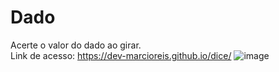 # Dado
Acerte o valor do dado ao girar.<br>
Link de acesso: https://dev-marcioreis.github.io/dice/
![image](https://user-images.githubusercontent.com/122680054/212475958-7dc43983-2a71-45f7-9a2d-b2a9b7f15318.png)
